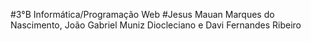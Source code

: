 #3°B Informática/Programação Web
#Jesus Mauan Marques do Nascimento, João Gabriel Muniz Diocleciano e Davi Fernandes Ribeiro
